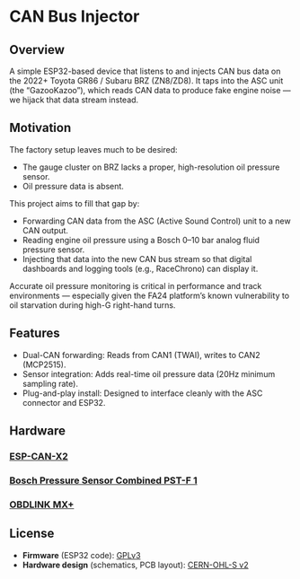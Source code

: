 # CAN Bus Injector

## Overview

A simple ESP32-based device that listens to and injects CAN bus data on the 2022+ Toyota GR86 / Subaru BRZ (ZN8/ZD8).
It taps into the ASC unit (the “GazooKazoo”), which reads CAN data to produce fake engine noise — we hijack that data stream instead.

## Motivation

The factory setup leaves much to be desired:
- The gauge cluster on BRZ lacks a proper, high-resolution oil pressure sensor.
- Oil pressure data is absent.

This project aims to fill that gap by:
- Forwarding CAN data from the ASC (Active Sound Control) unit to a new CAN output.
- Reading engine oil pressure using a Bosch 0–10 bar analog fluid pressure sensor.
- Injecting that data into the new CAN bus stream so that digital dashboards and logging tools (e.g., RaceChrono) can display it.

Accurate oil pressure monitoring is critical in performance and track environments — especially given the FA24 platform’s known vulnerability to oil starvation during high-G right-hand turns.

## Features

- Dual-CAN forwarding: Reads from CAN1 (TWAI), writes to CAN2 (MCP2515).
- Sensor integration: Adds real-time oil pressure data (20Hz minimum sampling rate).
- Plug-and-play install: Designed to interface cleanly with the ASC connector and ESP32.

## Hardware

### [ESP-CAN-X2](https://wiki.autosportlabs.com/ESP32-CAN-X2)

### [Bosch Pressure Sensor Combined PST-F 1](https://www.bosch-motorsport.com/content/downloads/Raceparts/en-GB/54249355.html)

### [OBDLINK MX+](https://www.obdlink.com/products/obdlink-mxp/)

## License

- **Firmware** (ESP32 code): [GPLv3](./LICENSE-FIRMWARE)
- **Hardware design** (schematics, PCB layout): [CERN-OHL-S v2](./LICENSE-HARDWARE)
